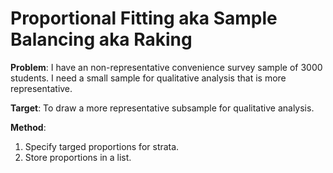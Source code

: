 # Proportional Fitting aka Sample Balancing aka Raking

**Problem**: I have an non-representative convenience survey sample of 3000 students. I need a small sample for qualitative analysis that is more representative. 

**Target**: To draw a more representative subsample for qualitative analysis.

**Method**: 

1. Specify targed proportions for strata.
2. Store proportions in a list.

